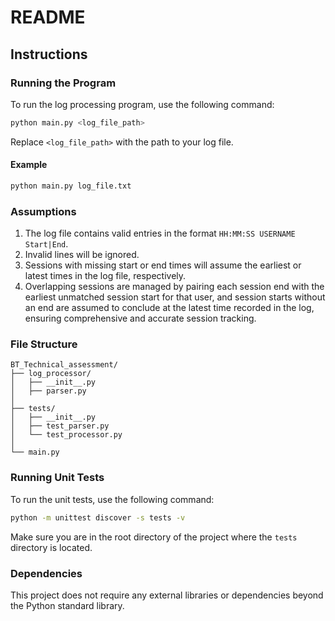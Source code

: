 
# README

## Instructions

### Running the Program

To run the log processing program, use the following command:

```bash
python main.py <log_file_path>
```

Replace `<log_file_path>` with the path to your log file.

#### Example

```bash
python main.py log_file.txt
```

### Assumptions

1. The log file contains valid entries in the format `HH:MM:SS USERNAME Start|End`.
2. Invalid lines will be ignored.
3. Sessions with missing start or end times will assume the earliest or latest times in the log file, respectively.
4. Overlapping sessions are managed by pairing each session end with the earliest unmatched session start for that user, and session starts without an end are assumed to conclude at the latest time recorded in the log, ensuring comprehensive and accurate session tracking.

### File Structure

```
BT_Technical_assessment/
├── log_processor/
│   ├── __init__.py
│   ├── parser.py
│
├── tests/
│   ├── __init__.py
│   ├── test_parser.py
│   └── test_processor.py
│
└── main.py
```

### Running Unit Tests

To run the unit tests, use the following command:

```bash
python -m unittest discover -s tests -v
```

Make sure you are in the root directory of the project where the `tests` directory is located.

### Dependencies

This project does not require any external libraries or dependencies beyond the Python standard library.
